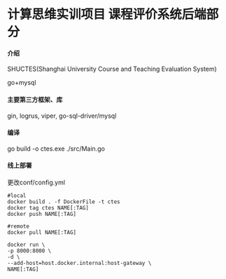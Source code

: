 # 计算思维实训项目 课程评价系统后端部分

#### 介绍

SHUCTES(Shanghai University Course and Teaching Evaluation System)

go+mysql

#### 主要第三方框架、库

gin, logrus, viper, go-sql-driver/mysql

#### 编译

go build -o ctes.exe ./src/Main.go

#### 线上部署

更改conf/config.yml

```shell
#local
docker build . -f DockerFile -t ctes
docker tag ctes NAME[:TAG]
docker push NAME[:TAG]

#remote
docker pull NAME[:TAG]

docker run \
-p 8000:8000 \
-d \
--add-host=host.docker.internal:host-gateway \
NAME[:TAG]
```

